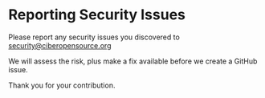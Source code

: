 # Reporting Security Issues

Please report any security issues you discovered to security@ciberopensource.org

We will assess the risk, plus make a fix available before we create a GitHub issue.

Thank you for your contribution.
